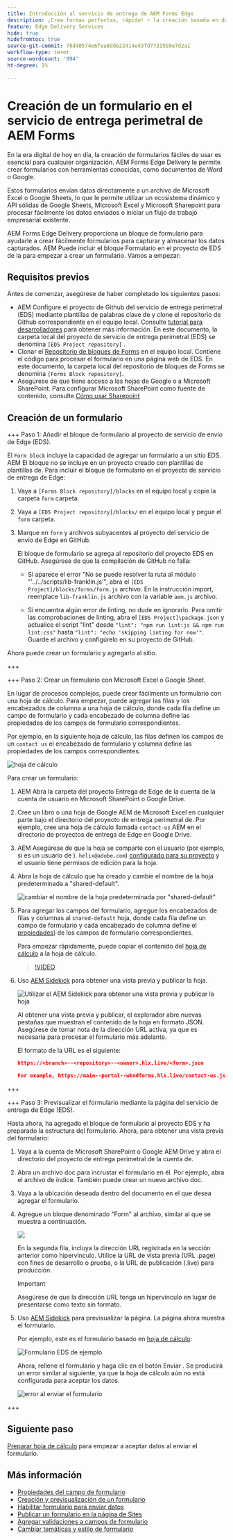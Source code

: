 ```yaml
---
title: Introducción al servicio de entrega de AEM Forms Edge
description: ¡Crea formas perfectas, rápido! ⚡ la creación basada en documentos de AEM Forms Edge Delivery = una velocidad increíble y formularios compatibles con SEO para usuarios y motores de búsqueda más felices.
feature: Edge Delivery Services
hide: true
hidefromtoc: true
source-git-commit: 78d40574e6fea8dde22414e43fd77215b9e7d2a1
workflow-type: tm+mt
source-wordcount: '994'
ht-degree: 1%

---
```



# Creación de un formulario en el servicio de entrega perimetral de AEM Forms

En la era digital de hoy en día, la creación de formularios fáciles de usar es esencial para cualquier organización. AEM Forms Edge Delivery le permite crear formularios con herramientas conocidas, como documentos de Word o Google.

Estos formularios envían datos directamente a un archivo de Microsoft Excel o Google Sheets, lo que le permite utilizar un ecosistema dinámico y API sólidas de Google Sheets, Microsoft Excel y Microsoft Sharepoint para procesar fácilmente los datos enviados o iniciar un flujo de trabajo empresarial existente.

AEM Forms Edge Delivery proporciona un bloque de formulario para ayudarle a crear fácilmente formularios para capturar y almacenar los datos capturados. AEM Puede incluir el bloque Formulario en el proyecto de EDS de la para empezar a crear un formulario. Vamos a empezar:


## Requisitos previos

Antes de comenzar, asegúrese de haber completado los siguientes pasos:

* AEM Configure el proyecto de Github del servicio de entrega perimetral (EDS) mediante plantillas de palabras clave de y clone el repositorio de Github correspondiente en el equipo local. Consulte [tutorial para desarrolladores](https://www.aem.live/developer/tutorial) para obtener más información. En este documento, la carpeta local del proyecto de servicio de entrega perimetral (EDS) se denomina `[EDS Project repository]` .
* Clonar el [Repositorio de bloques de Forms](https://github.com/adobe/afb) en el equipo local. Contiene el código para procesar el formulario en una página web de EDS. En este documento, la carpeta local del repositorio de bloques de Forms se denomina `[Forms Block repository]`.
* Asegúrese de que tiene acceso a las hojas de Google o a Microsoft SharePoint. Para configurar Microsoft SharePoint como fuente de contenido, consulte [Cómo usar Sharepoint](https://www.aem.live/docs/setup-customer-sharepoint)



## Creación de un formulario

+++ Paso 1: Añadir el bloque de formulario al proyecto de servicio de envío de Edge (EDS).

El `Form block` incluye la capacidad de agregar un formulario a un sitio EDS. AEM El bloque no se incluye en un proyecto creado con plantillas de plantillas de. Para incluir el bloque de formulario en el proyecto de servicio de entrega de Edge:

1. Vaya a `[Forms Block repository]/blocks` en el equipo local y copie la carpeta `form` carpeta.

1. Vaya a `[EDS Project repository]/blocks/` en el equipo local y pegue el `form` carpeta.

1. Marque en `form` y archivos subyacentes al proyecto del servicio de envío de Edge en GitHub.

   El bloque de formulario se agrega al repositorio del proyecto EDS en GitHub. Asegúrese de que la compilación de GitHub no falla:

   * Si aparece el error &quot;No se puede resolver la ruta al módulo &quot;&#39;../../scripts/lib-franklin.js&#39;&quot;, abra el `[EDS Project]/blocks/forms/form.js` archivo. En la instrucción import, reemplace `lib-franklin.js` archivo con la variable `aem.js` archivo.

   * Si encuentra algún error de linting, no dude en ignorarlo. Para omitir las comprobaciones de linting, abra el `[EDS Project]\package.json` y actualice el script &quot;lint&quot; desde `"lint": "npm run lint:js && npm run lint:css"` hasta `"lint": "echo 'skipping linting for now'"`. Guarde el archivo y configúrelo en su proyecto de GitHub.

Ahora puede crear un formulario y agregarlo al sitio.

+++

+++ Paso 2: Crear un formulario con Microsoft Excel o Google Sheet.

En lugar de procesos complejos, puede crear fácilmente un formulario con una hoja de cálculo. Para empezar, puede agregar las filas y los encabezados de columna a una hoja de cálculo, donde cada fila define un campo de formulario y cada encabezado de columna define las propiedades de los campos de formulario correspondientes.

Por ejemplo, en la siguiente hoja de cálculo, las filas definen los campos de un `contact us` el encabezado de formulario y columna define las propiedades de los campos correspondientes.

![hoja de cálculo](/help/edge/assets/contact-us-form-spreadsheet.png)

Para crear un formulario:

1. AEM Abra la carpeta del proyecto Entrega de Edge de la cuenta de la cuenta de usuario en Microsoft SharePoint o Google Drive.

1. Cree un libro o una hoja de Google AEM de Microsoft Excel en cualquier parte bajo el directorio del proyecto de entrega perimetral de. Por ejemplo, cree una hoja de cálculo llamada `contact-us` AEM en el directorio de proyectos de entrega de Edge en Google Drive.

1. AEM Asegúrese de que la hoja se comparte con el usuario (por ejemplo, si es un usuario de ). `helix@adobe.com`) [configurado para su proyecto](https://www.aem.live/docs/setup-customer-sharepoint) y el usuario tiene permisos de edición para la hoja.

1. Abra la hoja de cálculo que ha creado y cambie el nombre de la hoja predeterminada a &quot;shared-default&quot;.

   ![cambiar el nombre de la hoja predeterminada por &quot;shared-default&quot;](/help/edge/assets/rename-sheet-to-shared-default.png)

1. Para agregar los campos del formulario, agregue los encabezados de filas y columnas al `shared-default` hoja, donde cada fila define un campo de formulario y cada encabezado de columna define el [propiedades](/help/edge/docs/forms/eds-form-field-properties)) de los campos de formulario correspondientes.

   Para empezar rápidamente, puede copiar el contenido del [hoja de cálculo](https://docs.google.com/spreadsheets/d/12jvYjo1a3GOV30IqPY6_7YaCQtUmzWpFhoiOHDcjB28/edit?usp=drive_link) a la hoja de cálculo.

   >[!VIDEO](https://video.tv.adobe.com/v/3427468?quality=12&learn=on)

1. Uso [AEM Sidekick](https://www.aem.live/developer/tutorial#preview-and-publish-your-content) para obtener una vista previa y publicar la hoja.

   ![Utilizar el AEM Sidekick para obtener una vista previa y publicar la hoja](/help/edge/assets/preview-form.png)

   Al obtener una vista previa y publicar, el explorador abre nuevas pestañas que muestran el contenido de la hoja en formato JSON. Asegúrese de tomar nota de la dirección URL activa, ya que es necesaria para procesar el formulario más adelante.

   El formato de la URL es el siguiente:

   ```JSON
   https://<branch>--<repository>--<owner>.hlx.live/<form>.json
   
   For example, https://main--portal--wkndforms.hlx.live/contact-us.json
   ```

+++

+++ Paso 3: Previsualizar el formulario mediante la página del servicio de entrega de Edge (EDS).


Hasta ahora, ha agregado el bloque de formulario al proyecto EDS y ha preparado la estructura del formulario. Ahora, para obtener una vista previa del formulario:

1. Vaya a la cuenta de Microsoft SharePoint o Google AEM Drive y abra el directorio del proyecto de entrega perimetral de la cuenta de.

1. Abra un archivo doc para incrustar el formulario en él. Por ejemplo, abra el archivo de índice. También puede crear un nuevo archivo doc.

1. Vaya a la ubicación deseada dentro del documento en el que desea agregar el formulario.

1. Agregue un bloque denominado &quot;Form&quot; al archivo, similar al que se muestra a continuación.

   ![](/help/edge/assets/form-block-in-sites-page-example.png)

   En la segunda fila, incluya la dirección URL registrada en la sección anterior como hipervínculo. Utilice la URL de vista previa (URL .page) con fines de desarrollo o prueba, o la URL de publicación (.live) para producción.

   >[!IMPORTANT]
   >
   >
   > Asegúrese de que la dirección URL tenga un hipervínculo en lugar de presentarse como texto sin formato.


1. Uso [AEM Sidekick](https://www.aem.live/developer/tutorial#preview-and-publish-your-content) para previsualizar la página. La página ahora muestra el formulario.

   Por ejemplo, este es el formulario basado en [hoja de cálculo](https://docs.google.com/spreadsheets/d/12jvYjo1a3GOV30IqPY6_7YaCQtUmzWpFhoiOHDcjB28/edit?usp=drive_link):


   ![Formulario EDS de ejemplo](/help/edge/assets/eds-form.png)

   Ahora, rellene el formulario y haga clic en el botón Enviar . Se producirá un error similar al siguiente, ya que la hoja de cálculo aún no está configurada para aceptar los datos.

   ![error al enviar el formulario](/help/edge/assets/form-error.png)

+++


## Siguiente paso

[Preparar hoja de cálculo](/help/edge/docs/forms/submit-forms.md) para empezar a aceptar datos al enviar el formulario.



## Más información

* [Propiedades del campo de formulario](/help/edge/docs/forms/eds-form-field-properties)
* [Creación y previsualización de un formulario](/help/edge/docs/forms/create-forms.md)
* [Habilitar formulario para enviar datos](/help/edge/docs/forms/submit-forms.md)
* [Publicar un formulario en la página de Sites](/help/edge/docs/forms/publish-eds-forms.md)
* [Agregar validaciones a campos de formulario](/help/edge/docs/forms/validate-forms.md)
* [Cambiar temáticas y estilo de formulario](/help/edge/docs/forms/style-theme-forms.md)
